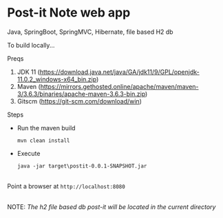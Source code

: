 # Post-it Note web app


Java, SpringBoot, SpringMVC, Hibernate, file based H2 db


To build locally...


Preqs
1. JDK 11 (https://download.java.net/java/GA/jdk11/9/GPL/openjdk-11.0.2_windows-x64_bin.zip)
2. Maven (https://mirrors.gethosted.online/apache/maven/maven-3/3.6.3/binaries/apache-maven-3.6.3-bin.zip)
3. Gitscm (https://git-scm.com/download/win)



Steps

- Run the maven build

	`mvn clean install`

- Execute

	`java -jar target\postit-0.0.1-SNAPSHOT.jar` 


\
Point a browser at `http://localhost:8080`


\
NOTE: *The h2 file based db post-it will be located in the current directory*
	









